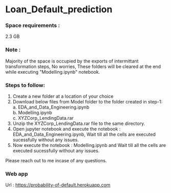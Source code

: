 # Loan_Default_prediction

### Space requirements : 
2.3 GB

### Note :  
Majority of the space is occupied by the exports of intermittant transformation steps, No worries, These folders will be cleared at the end while executing "Modelling.ipynb" notebook.

### Steps to follow:
1. Create a new folder at a location of your choice
2. Download below files from Model folder to the folder created in step-1:  
	a. EDA_and_Data_Engineering.ipynb  
	b. Modelling.ipynb  
	c. XYZCorp_LendingData.rar  
3. Unzip the XYZCorp_LendingData.rar file to the same directory.
4. Open jupyter notebook and execute the notebook : EDA_and_Data_Engineering.ipynb, Wait till all the cells are executed sucessfully without any issues.
5. Now execute the notebook : Modelling.ipynb and Wait till all the cells are executed sucessfully without any issues.

Please reach out to me incase of any questions.


### Web app 
Url : https://probability-of-default.herokuapp.com
